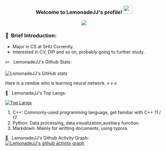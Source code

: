 <h3 align="center">
  Welcome to LemonadeJJ's profile!
  <img src="https://media.giphy.com/media/hvRJCLFzcasrR4ia7z/giphy.gif" width="28">
</h3>

<!-- Typing SVG by DenverCoder1 - https://github.com/DenverCoder1/readme-typing-svg -->
<p align="center">
  <a href="https://github.com/DenverCoder1/readme-typing-svg"><img src="https://readme-typing-svg.herokuapp.com/?lines=Hi,%20This%20is%20Lemonade-JJ.%20&font=Fira%20Code&center=true&width=440&height=45&color=blue&vCenter=true&size=25"></a>
</p>


### :notebook_with_decorative_cover: &nbsp;Brief Introduction:
* Major in CS at SHU Currently. 
* Interested in CV, DIP and so on, probably going to further study.

:pencil2: &nbsp; LemonadeJJ's Github Stats:

![LemonadeJJ's GitHub stats](https://github-readme-stats.vercel.app/api?username=LemonadeJJ&show_icons=true&theme=radical)

<!--- 
themes: dark, radical, merko, gruvbox, tokyonight, onedark, cobalt, synthwave, highcontrast, dracula
--->
Here is a newbie who is learning neural network. :fist: :fist: :fist:

:straight_ruler:  &nbsp; LemonadeJJ's Top Langs:  

[![Top Langs](https://github-readme-stats.vercel.app/api/top-langs/?username=LemonadeJJ&layout=compact&show_icons=true&theme=synthwave)](https://github.com/LemonadeJJ/github-readme-stats)  

1. C++: Commonly-used programming language, get familiar with C++ 11 / 17.
2. Python: Data processing, data visualization,auxiliary function.
3. Markdown: Mainly for writting documents, using typora.  

:thought_balloon: &nbsp; LemonadeJJ's Github Activity Graph:
[![LemonadeJJ's github activity graph](https://activity-graph.herokuapp.com/graph?username=LemonadeJJ&theme=dracula)](https://github.com/ashutosh00710/github-readme-activity-graph)
